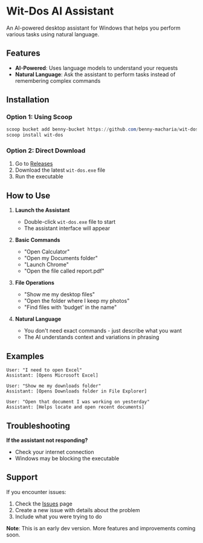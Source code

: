 # Wit-Dos AI Assistant

An AI-powered desktop assistant for Windows that helps you perform various tasks using natural language.

## Features

- **AI-Powered**: Uses language models to understand your requests
- **Natural Language**: Ask the assistant to perform tasks instead of remembering complex commands

## Installation

### Option 1: Using Scoop

```powershell
scoop bucket add benny-bucket https://github.com/benny-macharia/wit-dos-bucket
scoop install wit-dos
```

### Option 2: Direct Download

1. Go to [Releases](https://github.com/benny-macharia/wit-dos/releases)
2. Download the latest `wit-dos.exe` file
3. Run the executable

## How to Use

1. **Launch the Assistant**

   - Double-click `wit-dos.exe` file to start
   - The assistant interface will appear

2. **Basic Commands**

   - "Open Calculator"
   - "Open my Documents folder"
   - "Launch Chrome"
   - "Open the file called report.pdf"

3. **File Operations**

   - "Show me my desktop files"
   - "Open the folder where I keep my photos"
   - "Find files with 'budget' in the name"

4. **Natural Language**
   - You don't need exact commands - just describe what you want
   - The AI understands context and variations in phrasing

## Examples

```
User: "I need to open Excel"
Assistant: [Opens Microsoft Excel]

User: "Show me my downloads folder"
Assistant: [Opens Downloads folder in File Explorer]

User: "Open that document I was working on yesterday"
Assistant: [Helps locate and open recent documents]
```

## Troubleshooting

**If the assistant not responding?**

- Check your internet connection
- Windows may be blocking the executable

## Support

If you encounter issues:

1. Check the [Issues](https://github.com/benny-macharia/wit-dos/issues) page
2. Create a new issue with details about the problem
3. Include what you were trying to do

**Note**: This is an early dev version. More features and improvements coming soon.
